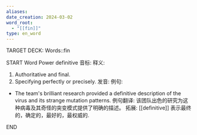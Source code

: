 ```yaml
---
aliases: 
date_creation: 2024-03-02
word_root:
  - "[[fin]]"
type: en_word
---
```

TARGET DECK: Words::fin

START
Word Power
definitive
音标: 
释义:
1. Authoritative and final.
2. Specifying perfectly or precisely.
发音:
例句:
- The team's brilliant research provided a definitive description of the virus and its strange mutation patterns.
例句翻译:
该团队出色的研究为这种病毒及其奇怪的突变模式提供了明确的描述。
拓展:
[[definitive]] 表示最终的，确定的，最好的，最权威的.
<!--ID: 1709367214897-->
END